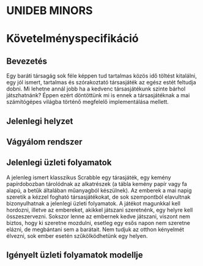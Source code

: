 # UNIDEB MINORS
# Követelményspecifikáció

## Bevezetés

Egy baráti társagág sok féle képpen tud tartalmas közös idő
töltést kitalálni, egy jól ismert, tartalmas és szórakoztató
társasjáték az egész estét feltudja dobni. Mi lehetne annál
jobb ha a kedvenc társasjátékunk szinte bárhol játszhatnánk?
Éppen ezért döntöttünk mi is ennek a társasjátéknak a mai
számítógépes világba történő megfelelő implementálása mellett.


## Jelenlegi helyzet



## Vágyálom rendszer



## Jelenlegi üzleti folyamatok

A jelenleg ismert klasszikus Scrabble egy tárasjáték,
egy kemény papírdobozban tárolódnak az alkatrészek (a
tábla kemény papír vagy fa alapú, a betűk általában
műanyagból készülnek). Az emberek a mai napig szeretik
a kézzel fogható társasjátékokat, de sok szempontból
elavultnak bizonyulhatnak a jelenlegi üzleti folyamatok.
A játékot magunkkal kell hordozni, illetve az embereket,
akikkel játszani szeretnénk, egy helyre kell összeszervezni.
Sokszor lenne az embernek kedve játszani, viszont nem biztos,
hogy ki szeretne mozdulni, esetleg egy esős napon nem szeretne
elázni, de megbántani sem a barátait. Nem tudjuk az otthon 
kényelmét élvezni, sok ember esetén szűkölködhetünk egy helyen.

## Igényelt üzleti folyamatok modellje

